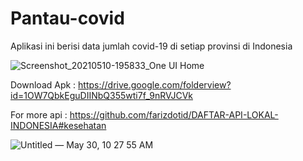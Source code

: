 # Pantau-covid



Aplikasi ini berisi data jumlah covid-19 di setiap provinsi di Indonesia






![Screenshot_20210510-195833_One UI Home](https://user-images.githubusercontent.com/59316805/117652554-8304d780-b1bd-11eb-90f5-21e86e99c4e1.jpg)


Download Apk : https://drive.google.com/folderview?id=1OW7QbkEguDIINbQ355wti7f_9nRVJCVk


For more api : https://github.com/farizdotid/DAFTAR-API-LOKAL-INDONESIA#kesehatan

![Untitled — May 30, 10 27 55 AM](https://user-images.githubusercontent.com/59316805/120094323-e85b4100-c149-11eb-900c-49ca3bc2d202.png)




